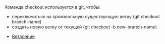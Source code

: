 Команда checkout используется в git, чтобы:
* переключиться на произвольную существующую ветку (git checkout branch-name)
* создать новую ветку от текущей (git checkout -b new-branch-name)
- [Ветвление](./branch_help.md)
